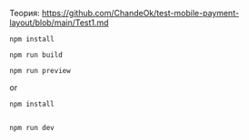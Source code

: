 Теория: https://github.com/ChandeOk/test-mobile-payment-layout/blob/main/Test1.md

    npm install

    npm run build

    npm run preview

or

    npm install


    npm run dev
